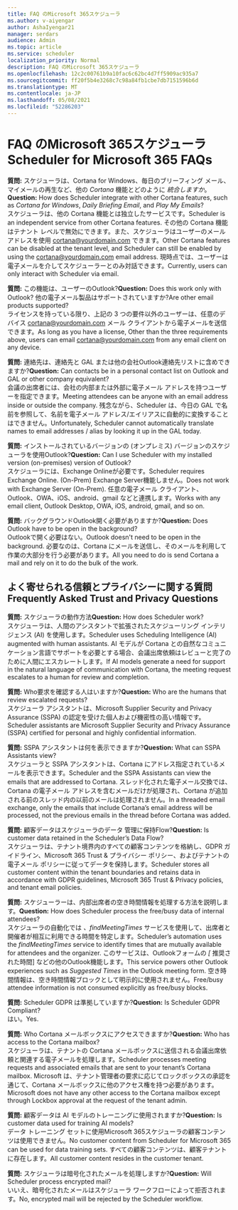 ```yaml
---
title: FAQ のMicrosoft 365スケジューラ
ms.author: v-aiyengar
author: AshaIyengar21
manager: serdars
audience: Admin
ms.topic: article
ms.service: scheduler
localization_priority: Normal
description: FAQ のMicrosoft 365スケジューラ
ms.openlocfilehash: 12c2c00761b9a10fac6c62bc4d7ff5909ac935a7
ms.sourcegitcommit: ff20f5b4e3268c7c98a84fb1cbe7db7151596b6d
ms.translationtype: MT
ms.contentlocale: ja-JP
ms.lasthandoff: 05/08/2021
ms.locfileid: "52286203"
---
```

# <a name="scheduler-for-microsoft-365-faqs"></a><span data-ttu-id="0bbce-103">FAQ のMicrosoft 365スケジューラ</span><span class="sxs-lookup"><span data-stu-id="0bbce-103">Scheduler for Microsoft 365 FAQs</span></span>

<span data-ttu-id="0bbce-104">**質問:** スケジューラは、Cortana for Windows、毎日のブリーフィング メール、マイメールの再生など、他の *Cortana* 機能とどのように *統合しますか*。</span><span class="sxs-lookup"><span data-stu-id="0bbce-104">**Question:** How does Scheduler integrate with other Cortana features, such as *Cortana for Windows*, *Daily Briefing Email*, and *Play My Emails*?</span></span></br>
<span data-ttu-id="0bbce-105">スケジューラは、他の Cortana 機能とは独立したサービスです。</span><span class="sxs-lookup"><span data-stu-id="0bbce-105">Scheduler is an independent service from other Cortana features.</span></span> <span data-ttu-id="0bbce-106">その他の Cortana 機能はテナント レベルで無効にできます。また、スケジューラはユーザーのメール アドレスを使用 cortana@yourdomain.com できます。</span><span class="sxs-lookup"><span data-stu-id="0bbce-106">Other Cortana features can be disabled at the tenant level, and Scheduler can still be enabled by using the cortana@yourdomain.com email address.</span></span> <span data-ttu-id="0bbce-107">現時点では、ユーザーは電子メールを介してスケジューラーとのみ対話できます。</span><span class="sxs-lookup"><span data-stu-id="0bbce-107">Currently, users can only interact with Scheduler via email.</span></span>

<span data-ttu-id="0bbce-108">**質問:** この機能は、ユーザーのOutlook?</span><span class="sxs-lookup"><span data-stu-id="0bbce-108">**Question:** Does this work only with Outlook?</span></span> <span data-ttu-id="0bbce-109">他の電子メール製品はサポートされていますか?</span><span class="sxs-lookup"><span data-stu-id="0bbce-109">Are other email products supported?</span></span></br>
<span data-ttu-id="0bbce-110">ライセンスを持っている限り、上記の 3 つの要件以外のユーザーは、任意のデバイス cortana@yourdomain.com メール クライアントから電子メールを送信できます。</span><span class="sxs-lookup"><span data-stu-id="0bbce-110">As long as you have a license, Other than the three requirements above, users can email cortana@yourdomain.com from any email client on any device.</span></span>

<span data-ttu-id="0bbce-111">**質問:** 連絡先は、連絡先と GAL または他の会社Outlook連絡先リストに含めできますか?</span><span class="sxs-lookup"><span data-stu-id="0bbce-111">**Question:** Can contacts be in a personal contact list on Outlook and GAL or other company equivalent?</span></span></br>
<span data-ttu-id="0bbce-112">会議の出席者には、会社の内部または外部に電子メール アドレスを持つユーザーを指定できます。</span><span class="sxs-lookup"><span data-stu-id="0bbce-112">Meeting attendees can be anyone with an email address inside or outside the company.</span></span> <span data-ttu-id="0bbce-113">残念ながら、Scheduler は、今日の GAL で名前を参照して、名前を電子メール アドレス/エイリアスに自動的に変換することはできません。</span><span class="sxs-lookup"><span data-stu-id="0bbce-113">Unfortunately, Scheduler cannot automatically translate names to email addresses / alias by looking it up in the GAL today.</span></span>

<span data-ttu-id="0bbce-114">**質問:** インストールされているバージョンの (オンプレミス) バージョンのスケジューラを使用Outlook?</span><span class="sxs-lookup"><span data-stu-id="0bbce-114">**Question:** Can I use Scheduler with my installed version (on-premises) version of Outlook?</span></span></br>
<span data-ttu-id="0bbce-115">スケジューラには、Exchange Onlineが必要です。</span><span class="sxs-lookup"><span data-stu-id="0bbce-115">Scheduler requires Exchange Online.</span></span> <span data-ttu-id="0bbce-116">(On-Prem) Exchange Server機能しません。</span><span class="sxs-lookup"><span data-stu-id="0bbce-116">Does not work with Exchange Server (On-Prem).</span></span> <span data-ttu-id="0bbce-117">任意の電子メール クライアント、Outlook、OWA、iOS、android、gmail などと連携します。</span><span class="sxs-lookup"><span data-stu-id="0bbce-117">Works with any email client, Outlook Desktop, OWA, iOS, android, gmail, and so on.</span></span>

<span data-ttu-id="0bbce-118">**質問:** バックグラウンドOutlook開く必要がありますか?</span><span class="sxs-lookup"><span data-stu-id="0bbce-118">**Question:** Does Outlook have to be open in the background?</span></span></br>
<span data-ttu-id="0bbce-119">Outlookで開く必要はない。</span><span class="sxs-lookup"><span data-stu-id="0bbce-119">Outlook doesn't need to be open in the background.</span></span> <span data-ttu-id="0bbce-120">必要なのは、Cortana にメールを送信し、そのメールを利用して作業の大部分を行う必要があります。</span><span class="sxs-lookup"><span data-stu-id="0bbce-120">All you need to do is send Cortana a mail and rely on it to do the bulk of the work.</span></span>

## <a name="frequently-asked-trust-and-privacy-questions"></a><span data-ttu-id="0bbce-121">よく寄せられる信頼とプライバシーに関する質問</span><span class="sxs-lookup"><span data-stu-id="0bbce-121">Frequently Asked Trust and Privacy Questions</span></span>

<span data-ttu-id="0bbce-122">**質問:** スケジューラの動作方法</span><span class="sxs-lookup"><span data-stu-id="0bbce-122">**Question:** How does Scheduler work?</span></span></br>
<span data-ttu-id="0bbce-123">スケジューラは、人間のアシスタントで拡張されたスケジューリング インテリジェンス (AI) を使用します。</span><span class="sxs-lookup"><span data-stu-id="0bbce-123">Scheduler uses Scheduling Intelligence (AI) augmented with human assistants.</span></span> <span data-ttu-id="0bbce-124">AI モデルが Cortana との自然なコミュニケーション言語でサポートを必要とする場合、会議出席依頼はレビューと完了のために人間にエスカレートします。</span><span class="sxs-lookup"><span data-stu-id="0bbce-124">If AI models generate a need for support in the natural language of communication with Cortana, the meeting request escalates to a human for review and completion.</span></span>

<span data-ttu-id="0bbce-125">**質問:** Who要求を確認する人はいますか?</span><span class="sxs-lookup"><span data-stu-id="0bbce-125">**Question:** Who are the humans that review escalated requests?</span></span> </br>
<span data-ttu-id="0bbce-126">スケジューラ アシスタントは、Microsoft Supplier Security and Privacy Assurance (SSPA) の認定を受けた個人および機密性の高い情報です。</span><span class="sxs-lookup"><span data-stu-id="0bbce-126">Scheduler assistants are Microsoft Supplier Security and Privacy Assurance (SSPA) certified for personal and highly confidential information.</span></span> 

<span data-ttu-id="0bbce-127">**質問:** SSPA アシスタントは何を表示できますか?</span><span class="sxs-lookup"><span data-stu-id="0bbce-127">**Question:** What can SSPA Assistants view?</span></span></br>
<span data-ttu-id="0bbce-128">スケジューラと SSPA アシスタントは、Cortana にアドレス指定されているメールを表示できます。</span><span class="sxs-lookup"><span data-stu-id="0bbce-128">Scheduler and the SSPA Assistants can view  the emails that are addressed to Cortana.</span></span> <span data-ttu-id="0bbce-129">スレッド化された電子メール交換では、Cortana の電子メール アドレスを含むメールだけが処理され、Cortana が追加される前のスレッド内の以前のメールは処理されません。</span><span class="sxs-lookup"><span data-stu-id="0bbce-129">In a threaded email exchange, only the emails that include Cortana’s email address will be processed, not the previous emails in the thread before Cortana was added.</span></span>   

<span data-ttu-id="0bbce-130">**質問:** 顧客データはスケジューラのデータ 管理に保持Flow?</span><span class="sxs-lookup"><span data-stu-id="0bbce-130">**Question:** Is customer data retained in the Scheduler’s Data Flow?</span></span> </br>
<span data-ttu-id="0bbce-131">スケジューラは、テナント境界内のすべての顧客コンテンツを格納し、GDPR ガイドライン、Microsoft 365 Trust & プライバシー ポリシー、およびテナントの電子メール ポリシーに従ってデータを保持します。</span><span class="sxs-lookup"><span data-stu-id="0bbce-131">Scheduler stores all customer content within the tenant boundaries and retains data in accordance with GDPR guidelines, Microsoft 365 Trust & Privacy policies, and tenant email policies.</span></span>

<span data-ttu-id="0bbce-132">**質問:** スケジューラーは、内部出席者の空き時間情報を処理する方法を説明します。</span><span class="sxs-lookup"><span data-stu-id="0bbce-132">**Question:** How does Scheduler process the free/busy data of internal attendees?</span></span> </br>
<span data-ttu-id="0bbce-133">スケジューラの自動化では *、findMeetingTimes* サービスを使用して、出席者と開催者が相互に利用できる時間を特定します。</span><span class="sxs-lookup"><span data-stu-id="0bbce-133">Scheduler’s automation uses the *findMeetingTimes* service to identify times that are mutually available for attendees and the organizer.</span></span> <span data-ttu-id="0bbce-134">このサービスは、Outlookフォームの *[* 推奨された時間] などの他のOutlook機能します。</span><span class="sxs-lookup"><span data-stu-id="0bbce-134">This service powers other Outlook experiences such as *Suggested Times* in the Outlook meeting form.</span></span> <span data-ttu-id="0bbce-135">空き時間情報は、空き時間情報ブロックとして明示的に使用されません。</span><span class="sxs-lookup"><span data-stu-id="0bbce-135">Free/busy attendee information is not consumed explicitly as free/busy blocks.</span></span> 

<span data-ttu-id="0bbce-136">**質問:** Scheduler GDPR は準拠していますか?</span><span class="sxs-lookup"><span data-stu-id="0bbce-136">**Question:** Is Scheduler GDPR Compliant?</span></span> </br>
<span data-ttu-id="0bbce-137">はい。</span><span class="sxs-lookup"><span data-stu-id="0bbce-137">Yes.</span></span>

<span data-ttu-id="0bbce-138">**質問:** Who Cortana メールボックスにアクセスできますか?</span><span class="sxs-lookup"><span data-stu-id="0bbce-138">**Question:** Who has access to the Cortana mailbox?</span></span> </br>
<span data-ttu-id="0bbce-139">スケジューラは、テナントの Cortana メールボックスに送信される会議出席依頼と関連する電子メールを処理します。</span><span class="sxs-lookup"><span data-stu-id="0bbce-139">Scheduler processes meeting requests and associated emails that are sent to your tenant’s Cortana mailbox.</span></span> <span data-ttu-id="0bbce-140">Microsoft は、テナント管理者の要求に応じてロックボックスの承認を通じて、Cortana メールボックスに他のアクセス権を持つ必要があります。</span><span class="sxs-lookup"><span data-stu-id="0bbce-140">Microsoft does not have any other access to the Cortana mailbox except through Lockbox approval at the request of the tenant admin.</span></span>  

<span data-ttu-id="0bbce-141">**質問:** 顧客データは AI モデルのトレーニングに使用されますか?</span><span class="sxs-lookup"><span data-stu-id="0bbce-141">**Question:** Is customer data used for training AI models?</span></span></br>
<span data-ttu-id="0bbce-142">データ トレーニング セットに使用Microsoft 365スケジューラの顧客コンテンツは使用できません。</span><span class="sxs-lookup"><span data-stu-id="0bbce-142">No customer content from Scheduler for Microsoft 365 can be used for data training sets.</span></span> <span data-ttu-id="0bbce-143">すべての顧客コンテンツは、顧客テナントに存在します。</span><span class="sxs-lookup"><span data-stu-id="0bbce-143">All customer content resides in the customer tenant.</span></span>  

<span data-ttu-id="0bbce-144">**質問:** スケジューラは暗号化されたメールを処理しますか?</span><span class="sxs-lookup"><span data-stu-id="0bbce-144">**Question:** Will Scheduler process encrypted mail?</span></span></br>
<span data-ttu-id="0bbce-145">いいえ、暗号化されたメールはスケジューラ ワークフローによって拒否されます。</span><span class="sxs-lookup"><span data-stu-id="0bbce-145">No, encrypted mail will be rejected by the Scheduler workflow.</span></span> 




